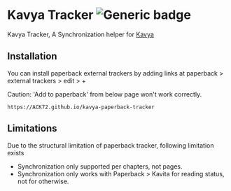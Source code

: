 # Kavya Tracker ![Generic badge](https://img.shields.io/badge/version-0.1.0-blue.svg)
Kavya Tracker, A Synchronization helper for [Kavya](https://www.kavitareader.com/)


## Installation
You can install paperback external trackers by adding links at paperback > external trackers > edit > + 

Caution: 'Add to paperback' from below page won't work correctly.

```https://ACK72.github.io/kavya-paperback-tracker```

## Limitations

Due to the structural limitation of paperback tracker, following limitation exists
- Synchronization only supported per chapters, not pages.
- Synchronization only works with Paperback > Kavita for reading status, not for otherwise.

